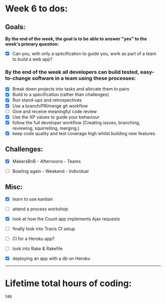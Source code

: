 # Week 6 to dos:

## Goals:

**By the end of the week, the goal is to be able to answer "yes" to the week's primary question:**

- [x] Can you, with only a specification to guide you, work as part of a team to build a web app?


### By the end of the week all developers can build tested, easy-to-change software in a team using these processes:

- [x] Break down projects into tasks and allocate them to pairs
- [x] Build to a specification (rather than challenges)
- [x] Run stand-ups and retrospectives
- [x] Use a branch/PR/merge git workflow
- [ ] Give and receive meaningful code review
- [x] Use the XP values to guide your behaviour
- [x] follow the full developer workflow (Creating issues, branching, reviewing, squirrelling, merging.)
- [x] keep code quality and test coverage high whilst building new features

## Challenges:

- [x] MakersBnB - Afternoons - Teams
- [ ] Bowling again - Weekend - Individual


## Misc:

- [x] learn to use kanban
- [ ] attend a process workshop
- [x] look at how the Count app implements Ajax requests 
- [ ] finally look into Travis CI setup
- [ ] CI for a Heroku app?
- [ ] look into Rake & Rakefile
- [x] deploying an app with a db on Heroku







---

# Lifetime total hours of coding:

```
588
```
